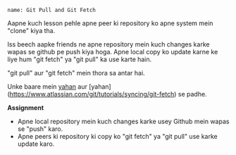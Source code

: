 ```ngMeta
name: Git Pull and Git Fetch
```

Aapne kuch lesson pehle apne peer ki repository ko apne system mein "clone" kiya tha.

Iss beech aapke friends ne apne repository mein kuch changes karke wapas se github pe push kiya hoga. Apne local copy ko update karne ke liye hum "git fetch" ya "git pull" ka use karte hain.

"git pull" aur "git fetch" mein thora sa antar hai.

Unke baare mein [yahan](https://www.atlassian.com/git/tutorials/syncing/git-fetch) aur [yahan] (https://www.atlassian.com/git/tutorials/syncing/git-fetch) se padhe.

**Assignment**

- Apne local repository mein kuch changes karke usey Github mein wapas se "push" karo.
- Apne peers ki repository ki copy ko "git fetch" ya "git pull" use karke update karo.

